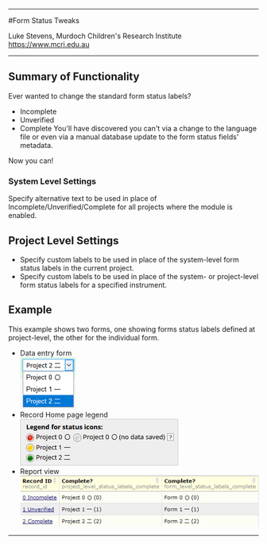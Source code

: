 ********************************************************************************
#Form Status Tweaks

Luke Stevens, Murdoch Children's Research Institute https://www.mcri.edu.au

********************************************************************************
## Summary of Functionality

Ever wanted to change the standard form status labels?
- Incomplete
- Unverified
- Complete
You'll have discovered you can't via a change to the language file or even via a manual database update to the form status fields' metadata.

Now you can!

### System Level Settings
Specify alternative text to be used in place of Incomplete/Unverified/Complete for all projects where the module is enabled.

## Project Level Settings
- Specify custom labels to be used in place of the system-level form status labels in the current project.
- Specify custom labels to be used in place of the system- or project-level form status labels for a specified instrument.

## Example
This example shows two forms, one showing forms status labels defined at project-level, the other for the individual form.
- Data entry form  
![form example](./imgform.png)
- Record Home page legend  
![legend example](./imglegend.png)
- Report view  
![report example](./imgreport.png)

********************************************************************************
